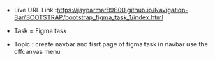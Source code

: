 - Live URL Link :https://jayparmar89800.github.io/Navigation-Bar/BOOTSTRAP/bootstrap_figma_task_1/index.html

 * Task = Figma task

 - Topic :  create navbar and fisrt page of figma task in navbar use the offcanvas menu
 
